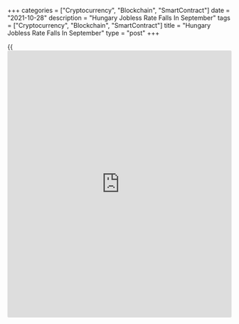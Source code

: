 +++
categories = ["Cryptocurrency", "Blockchain", "SmartContract"]
date = "2021-10-28"
description = "Hungary Jobless Rate Falls In September"
tags = ["Cryptocurrency", "Blockchain", "SmartContract"]
title = "Hungary Jobless Rate Falls In September"
type = "post"
+++

{{<iframe id="large-banner" src="https://www.bounty.group/#slide=26.0" width="100%" height="600" scrolling="no" style="border: 0px solid rgb(216, 221, 230); border-radius: 3px;">}}

Hungary's jobless rate declined during the July-September period, data
from the Hungarian Central Statistical Office showed on Thursday.

The jobless rate fell to 3.9 percent during July to September period
from 4.1 percent during the June to August period.

The number of unemployed persons increased to 189,700 during the July to
September period from 199,900 in the previous three months.

The youth unemployment rate was 14.5 percent in the three months ended
September.

The employment rate remained unchanged at 63.4 percent in July to
September period.

In September, unemployment rate remained unchanged at 4.0 percent.

For comments and feedback [contact](https://www.playgroundfx.com/contact/): editorial@rtt[news](https://www.letsplayfx.com/blog/forex-news-website/).com

[Economic News][1]

 **What parts of the world are seeing the best (and worst) economic
performances lately? Click[here][2] to check out our [Econ Scorecard][2]
and find out! See up-to-the-moment [ranking](https://www.playgroundfx.com/blog/crypto-exchange-ranking/)s for the best and worst
performers in [GDP][3], [unemployment rate][4], [inflation][5] and much
more.**

   1. www.rtt[news](https://www.letsplayfx.com/blog/forex-news-website/).com/Content/EconomicNews.aspx
   2. www.rtt[news](https://www.letsplayfx.com/blog/forex-news-website/).com/economic-scorecard/world-rank/retail-sales/highest-performance.aspx
   3. www.rtt[news](https://www.letsplayfx.com/blog/forex-news-website/).com/economic-scorecard/world-rank/GDP/highest-performance.aspx
   4. www.rtt[news](https://www.letsplayfx.com/blog/forex-news-website/).com/economic-scorecard/world-rank/unemployment-rate/lowest-performance.aspx
   5. www.rtt[news](https://www.letsplayfx.com/blog/forex-news-website/).com/economic-scorecard/world-rank/CPI/highest-performance.aspx